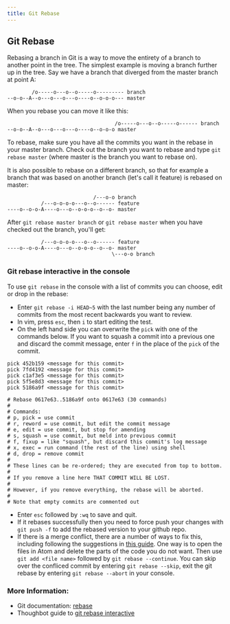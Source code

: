 ```yaml
---
title: Git Rebase
---
```

## Git Rebase

Rebasing a branch in Git is a way to move the entirety of a branch to another point in the tree. The simplest example is moving a branch further up in the tree. Say we have a branch that diverged from the master branch at point A:

            /o-----o---o--o-----o--------- branch
    --o-o--A--o---o---o---o----o--o-o-o--- master

When you rebase you can move it like this:

                                       /o-----o---o--o-----o------ branch
    --o-o--A--o---o---o---o----o--o-o-o master

To rebase, make sure you have all the commits you want in the rebase in your master branch. Check out the branch you want to rebase and type `git rebase master` (where master is the branch you want to rebase on).

It is also possible to rebase on a different branch, so that for example a branch that was based on another branch (let's call it feature) is rebased on master:

                                /---o-o branch
               /---o-o-o-o---o--o------ feature
    ----o--o-o-A----o---o--o-o-o--o--o- master

After `git rebase master branch` or `git rebase master` when you have checked out the branch, you'll get:


               /---o-o-o-o---o--o------ feature
    ----o--o-o-A----o---o--o-o-o--o--o- master
                                      \---o-o branch

### Git rebase interactive in the console

To use `git rebase` in the console with a list of commits you can choose, edit or drop in the rebase:

- Enter `git rebase -i HEAD~5` with the last number being any number of commits from the most recent backwards you want to review.
- In vim, press `esc`, then `i` to start editing the test.
- On the left hand side you can overwrite the `pick` with one of the commands below. If you want to squash a commit into a previous one and discard the commit message, enter `f` in the place of the `pick` of the commit.

```git
pick 452b159 <message for this commit>
pick 7fd4192 <message for this commit>
pick c1af3e5 <message for this commit>
pick 5f5e8d3 <message for this commit>
pick 5186a9f <message for this commit>

# Rebase 0617e63..5186a9f onto 0617e63 (30 commands)
#
# Commands:
# p, pick = use commit
# r, reword = use commit, but edit the commit message
# e, edit = use commit, but stop for amending
# s, squash = use commit, but meld into previous commit
# f, fixup = like "squash", but discard this commit's log message
# x, exec = run command (the rest of the line) using shell
# d, drop = remove commit
#
# These lines can be re-ordered; they are executed from top to bottom.
#
# If you remove a line here THAT COMMIT WILL BE LOST.
#
# However, if you remove everything, the rebase will be aborted.
#
# Note that empty commits are commented out
```

- Enter `esc` followed by `:wq` to save and quit.
- If it rebases successfully then you need to force push your changes with `git push -f` to add the rebased version to your github repo.
- If there is a merge conflict, there are a number of ways to fix this, including following the suggestions in [this guide](https://help.github.com/enterprise/2.11/user/articles/resolving-a-merge-conflict-using-the-command-line/). One way is to open the files in Atom and delete the parts of the code you do not want. Then use `git add <file name>` followed by `git rebase --continue`. You can skip over the confliced commit by entering `git rebase --skip`, exit the git rebase by entering `git rebase --abort` in your console.

### More Information:
- Git documentation: <a href='https://git-scm.com/docs/git-rebase' target='_blank' rel='nofollow'>rebase</a>
- Thoughbot guide to <a href='https://robots.thoughtbot.com/git-interactive-rebase-squash-amend-rewriting-history' target='_blank' rel='nofollow'>git rebase interactive</a>
